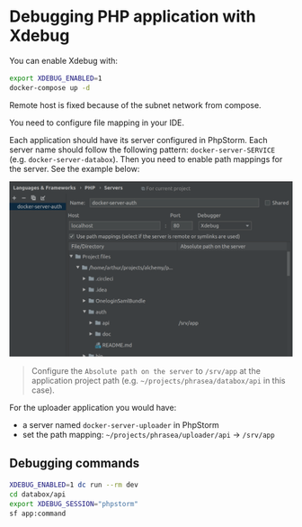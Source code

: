 # Debugging PHP application with Xdebug

You can enable Xdebug with:

```bash
export XDEBUG_ENABLED=1
docker-compose up -d
```

Remote host is fixed because of the subnet network from compose.

You need to configure file mapping in your IDE.

Each application should have its server configured in PhpStorm.
Each server name should follow the following pattern: `docker-server-SERVICE` (e.g. `docker-server-databox`).
Then you need to enable path mappings for the server. See the example below:

![PhpStorm mapping](./xdebug-php-storm.png)

> Configure the `Absolute path on the server` to `/srv/app` at the application project path (e.g. `~/projects/phrasea/databox/api` in this case).

For the uploader application you would have:
- a server named `docker-server-uploader` in PhpStorm
- set the path mapping: `~/projects/phrasea/uploader/api` ->  `/srv/app`

## Debugging commands

```bash
XDEBUG_ENABLED=1 dc run --rm dev
cd databox/api
export XDEBUG_SESSION="phpstorm"
sf app:command
```
